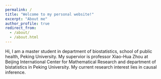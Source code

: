 ```yaml
---
permalink: /
title: "Welcome to my personal website!"
excerpt: "About me"
author_profile: true
redirect_from: 
  - /about/
  - /about.html
---
```


Hi, I am a master student in department of biostatistics, school of public health, Peking University. My supervior is professor Xiao-Hua Zhou at Beijing International Center for Mathematical Research and department of bistatistics in Peking University. My current research interest lies in causal inference.